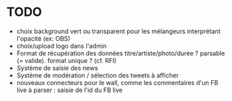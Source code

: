 # TODO

- choix background vert ou transparent pour les mélangeurs interprétant l'opacité (ex: OBS)
- choix/upload logo dans l'admin
- Format de récupération des données titre/artiste/photo/durée ? parsable (= valide). format unique ? (cf. RFI)
- Système de saisie des news
- Système de modération / sélection des tweets à afficher
- nouveaux connecteurs pour le wall, comme les commentaires d'un FB live à parser : saisie de l'id du FB live
